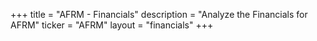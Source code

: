 +++
title = "AFRM - Financials"
description = "Analyze the Financials for AFRM"
ticker = "AFRM"
layout = "financials"
+++

